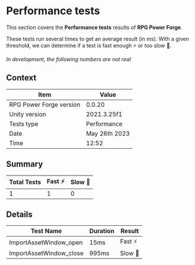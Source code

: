 # Performance tests

This section covers the **Performance tests** results of **RPG Power Forge**.

These tests run several times to get an average result (in ms). With a given threshold, we can determine if a test is fast enough ⚡ or too slow 🐌.

*In development, the following numbers are not real*

## Context

Item|Value
--|---
RPG Power Forge version| 0.0.20
Unity version|2021.3.25f1
Tests type|Performance
Date|May 26th 2023
Time|12:52

## Summary

Total Tests|Fast ⚡|Slow 🐌
-------|--------|---
1|1|0

## Details

Test Name|Duration|Result
-------|--------|---
ImportAssetWindow_open|15ms| Fast ⚡
ImportAssetWindow_close|995ms| Slow 🐌
